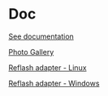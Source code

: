 # Doc

[See documentation](https://github.com/jjmz/Atari-Quadrature-USB-Mouse-Adapter/blob/v2-platformio/doc/Readme.md)

[Photo Gallery](https://github.com/jjmz/Atari-Quadrature-USB-Mouse-Adapter/blob/v2-platformio/doc/gallery.md)

[Reflash adapter - Linux](https://github.com/jjmz/Atari-Quadrature-USB-Mouse-Adapter/blob/v2-platformio/doc/ISP-Prog2.md)

[Reflash adapter - Windows](https://github.com/jjmz/Atari-Quadrature-USB-Mouse-Adapter/blob/v2-platformio/doc/ISP-Prog.md)
